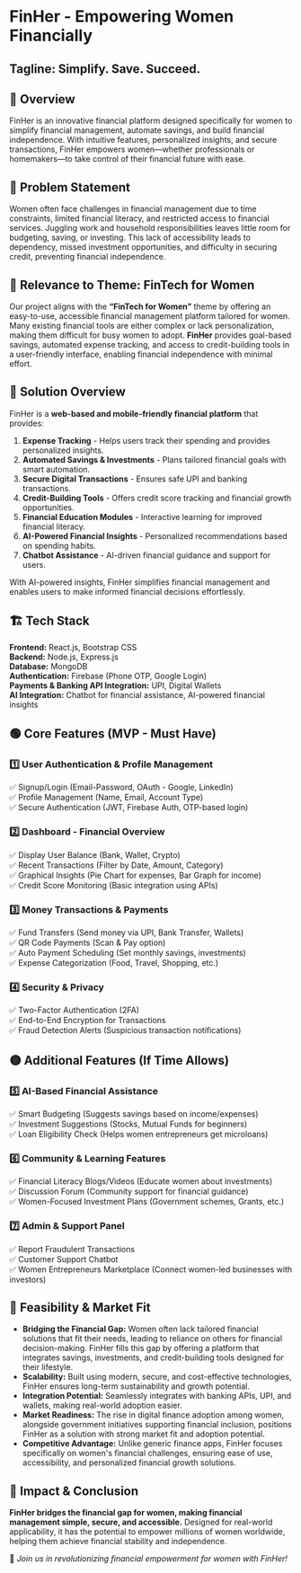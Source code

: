 # FinHer - Empowering Women Financially

## Tagline: **Simplify. Save. Succeed.**

## 📌 Overview

FinHer is an innovative financial platform designed specifically for women to simplify financial management, automate savings, and build financial independence. With intuitive features, personalized insights, and secure transactions, FinHer empowers women—whether professionals or homemakers—to take control of their financial future with ease.

## 🚀 Problem Statement

Women often face challenges in financial management due to time constraints, limited financial literacy, and restricted access to financial services. Juggling work and household responsibilities leaves little room for budgeting, saving, or investing. This lack of accessibility leads to dependency, missed investment opportunities, and difficulty in securing credit, preventing financial independence.

## 🎯 Relevance to Theme: **FinTech for Women**

Our project aligns with the **“FinTech for Women”** theme by offering an easy-to-use, accessible financial management platform tailored for women. Many existing financial tools are either complex or lack personalization, making them difficult for busy women to adopt. **FinHer** provides goal-based savings, automated expense tracking, and access to credit-building tools in a user-friendly interface, enabling financial independence with minimal effort.

## 🌟 Solution Overview

FinHer is a **web-based and mobile-friendly financial platform** that provides:

1. **Expense Tracking** - Helps users track their spending and provides personalized insights.
2. **Automated Savings & Investments** - Plans tailored financial goals with smart automation.
3. **Secure Digital Transactions** - Ensures safe UPI and banking transactions.
4. **Credit-Building Tools** - Offers credit score tracking and financial growth opportunities.
5. **Financial Education Modules** - Interactive learning for improved financial literacy.
6. **AI-Powered Financial Insights** - Personalized recommendations based on spending habits.
7. **Chatbot Assistance** - AI-driven financial guidance and support for users.

With AI-powered insights, FinHer simplifies financial management and enables users to make informed financial decisions effortlessly.

## 🏗️ Tech Stack

**Frontend:** React.js, Bootstrap CSS\
**Backend:** Node.js, Express.js\
**Database:** MongoDB\
**Authentication:** Firebase (Phone OTP, Google Login)\
**Payments & Banking API Integration:** UPI, Digital Wallets\
**AI Integration:** Chatbot for financial assistance, AI-powered financial insights

## 🟢 Core Features (MVP - Must Have)

### 1️⃣ User Authentication & Profile Management

✅ Signup/Login (Email-Password, OAuth - Google, LinkedIn)\
✅ Profile Management (Name, Email, Account Type)\
✅ Secure Authentication (JWT, Firebase Auth, OTP-based login)

### 2️⃣ Dashboard - Financial Overview

✅ Display User Balance (Bank, Wallet, Crypto)\
✅ Recent Transactions (Filter by Date, Amount, Category)\
✅ Graphical Insights (Pie Chart for expenses, Bar Graph for income)\
✅ Credit Score Monitoring (Basic integration using APIs)

### 3️⃣ Money Transactions & Payments

✅ Fund Transfers (Send money via UPI, Bank Transfer, Wallets)\
✅ QR Code Payments (Scan & Pay option)\
✅ Auto Payment Scheduling (Set monthly savings, investments)\
✅ Expense Categorization (Food, Travel, Shopping, etc.)

### 4️⃣ Security & Privacy

✅ Two-Factor Authentication (2FA)\
✅ End-to-End Encryption for Transactions\
✅ Fraud Detection Alerts (Suspicious transaction notifications)

## 🟡 Additional Features (If Time Allows)

### 5️⃣ AI-Based Financial Assistance

✅ Smart Budgeting (Suggests savings based on income/expenses)\
✅ Investment Suggestions (Stocks, Mutual Funds for beginners)\
✅ Loan Eligibility Check (Helps women entrepreneurs get microloans)

### 6️⃣ Community & Learning Features

✅ Financial Literacy Blogs/Videos (Educate women about investments)\
✅ Discussion Forum (Community support for financial guidance)\
✅ Women-Focused Investment Plans (Government schemes, Grants, etc.)

### 7️⃣ Admin & Support Panel

✅ Report Fraudulent Transactions\
✅ Customer Support Chatbot\
✅ Women Entrepreneurs Marketplace (Connect women-led businesses with investors)

## 🔑 Feasibility & Market Fit

- **Bridging the Financial Gap:** Women often lack tailored financial solutions that fit their needs, leading to reliance on others for financial decision-making. FinHer fills this gap by offering a platform that integrates savings, investments, and credit-building tools designed for their lifestyle.
- **Scalability:** Built using modern, secure, and cost-effective technologies, FinHer ensures long-term sustainability and growth potential.
- **Integration Potential:** Seamlessly integrates with banking APIs, UPI, and wallets, making real-world adoption easier.
- **Market Readiness:** The rise in digital finance adoption among women, alongside government initiatives supporting financial inclusion, positions FinHer as a solution with strong market fit and adoption potential.
- **Competitive Advantage:** Unlike generic finance apps, FinHer focuses specifically on women's financial challenges, ensuring ease of use, accessibility, and personalized financial growth solutions.

## 🎯 Impact & Conclusion

**FinHer bridges the financial gap for women, making financial management simple, secure, and accessible.** Designed for real-world applicability, it has the potential to empower millions of women worldwide, helping them achieve financial stability and independence.

🚀 *Join us in revolutionizing financial empowerment for women with FinHer!*

